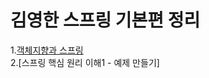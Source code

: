 # 김영한 스프링 기본편 정리    
1.[객체지향과 스프링](https://hee-story6.tistory.com/112)  
2.[스프링 핵심 원리 이해1 - 예제 만들기]  

